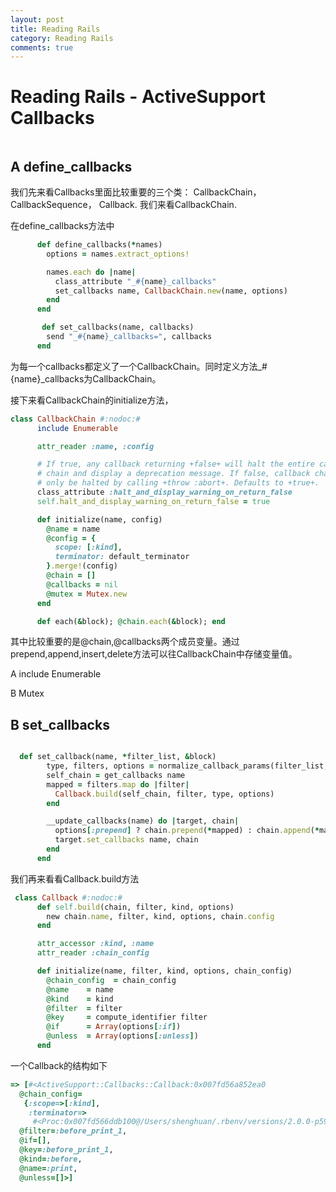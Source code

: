 ```yaml
---
layout: post
title: Reading Rails
category: Reading Rails
comments: true
---
```


# Reading Rails - ActiveSupport Callbacks

~~~rb

~~~

## A define_callbacks
我们先来看Callbacks里面比较重要的三个类： CallbackChain， CallbackSequence， Callback.
我们来看CallbackChain.

在define_callbacks方法中

~~~rb
      def define_callbacks(*names)
        options = names.extract_options!

        names.each do |name|
          class_attribute "_#{name}_callbacks"
          set_callbacks name, CallbackChain.new(name, options)
        end
      end

       def set_callbacks(name, callbacks)
        send "_#{name}_callbacks=", callbacks
      end
~~~
为每一个callbacks都定义了一个CallbackChain。同时定义方法_#{name}\_callbacks为CallbackChain。

接下来看CallbackChain的initialize方法，

~~~rb
class CallbackChain #:nodoc:#
      include Enumerable

      attr_reader :name, :config

      # If true, any callback returning +false+ will halt the entire callback
      # chain and display a deprecation message. If false, callback chains will
      # only be halted by calling +throw :abort+. Defaults to +true+.
      class_attribute :halt_and_display_warning_on_return_false
      self.halt_and_display_warning_on_return_false = true

      def initialize(name, config)
        @name = name
        @config = {
          scope: [:kind],
          terminator: default_terminator
        }.merge!(config)
        @chain = []
        @callbacks = nil
        @mutex = Mutex.new
      end

      def each(&block); @chain.each(&block); end
~~~

其中比较重要的是@chain,@callbacks两个成员变量。通过prepend,append,insert,delete方法可以往CallbackChain中存储变量值。

A include Enumerable

B Mutex


## B set_callbacks

~~~rb

  def set_callback(name, *filter_list, &block)
        type, filters, options = normalize_callback_params(filter_list, block)
        self_chain = get_callbacks name
        mapped = filters.map do |filter|
          Callback.build(self_chain, filter, type, options)
        end

        __update_callbacks(name) do |target, chain|
          options[:prepend] ? chain.prepend(*mapped) : chain.append(*mapped)
          target.set_callbacks name, chain
        end
      end
~~~

我们再来看看Callback.build方法

~~~rb
 class Callback #:nodoc:#
      def self.build(chain, filter, kind, options)
        new chain.name, filter, kind, options, chain.config
      end

      attr_accessor :kind, :name
      attr_reader :chain_config

      def initialize(name, filter, kind, options, chain_config)
        @chain_config  = chain_config
        @name    = name
        @kind    = kind
        @filter  = filter
        @key     = compute_identifier filter
        @if      = Array(options[:if])
        @unless  = Array(options[:unless])
      end
~~~

一个Callback的结构如下

~~~rb
=> [#<ActiveSupport::Callbacks::Callback:0x007fd56a852ea0
  @chain_config=
   {:scope=>[:kind],
    :terminator=>
     #<Proc:0x007fd566ddb100@/Users/shenghuan/.rbenv/versions/2.0.0-p598/lib/ruby/gems/2.0.0/gems/activesupport-4.1.8/lib/active_support/callbacks.rb:725 (lambda)>},
  @filter=:before_print_1,
  @if=[],
  @key=:before_print_1,
  @kind=:before,
  @name=:print,
  @unless=[]>]
~~~

